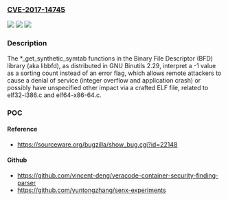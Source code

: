 ### [CVE-2017-14745](https://cve.mitre.org/cgi-bin/cvename.cgi?name=CVE-2017-14745)
![](https://img.shields.io/static/v1?label=Product&message=n%2Fa&color=blue)
![](https://img.shields.io/static/v1?label=Version&message=n%2Fa&color=blue)
![](https://img.shields.io/static/v1?label=Vulnerability&message=n%2Fa&color=brighgreen)

### Description

The *_get_synthetic_symtab functions in the Binary File Descriptor (BFD) library (aka libbfd), as distributed in GNU Binutils 2.29, interpret a -1 value as a sorting count instead of an error flag, which allows remote attackers to cause a denial of service (integer overflow and application crash) or possibly have unspecified other impact via a crafted ELF file, related to elf32-i386.c and elf64-x86-64.c.

### POC

#### Reference
- https://sourceware.org/bugzilla/show_bug.cgi?id=22148

#### Github
- https://github.com/vincent-deng/veracode-container-security-finding-parser
- https://github.com/yuntongzhang/senx-experiments

